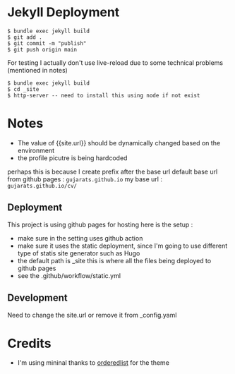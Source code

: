 # Jekyll Deployment

```shell
$ bundle exec jekyll build
$ git add .
$ git commit -m "publish"
$ git push origin main
```

For testing I actually don't use live-reload due to some technical problems (mentioned in notes)
```shell
$ bundle exec jekyll build
$ cd _site
$ http-server -- need to install this using node if not exist
```

# Notes

- The value of {{site.url}} should be dynamically changed based on the environment
- the profile picutre is being hardcoded

perhaps this is because I create prefix after the base url
default base url from github pages : `gujarats.github.io`
my base url : `gujarats.github.io/cv/`

## Deployment

This project is using github pages for hosting here is the setup :

- make sure in the setting uses github action
- make sure it uses the static deployment, since I'm going to use different type of statis site generator such as Hugo
- the default path is \_site this is where all the files being deployed to github pages
- see the .github/workflow/static.yml

## Development

Need to change the site.url or remove it from \_config.yaml

# Credits

- I'm using mininal thanks to [orderedlist](https://github.com/orderedlist) for the theme
